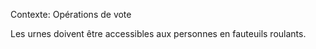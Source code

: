 Contexte: Opérations de vote

Les urnes doivent être accessibles aux personnes en fauteuils roulants.